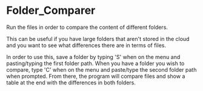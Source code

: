 # Folder_Comparer

Run the files in order to compare the content of different folders.

This can be useful if you have large folders that aren't stored in the cloud and you want to see what differences there are in terms of files.

In order to use this, save a folder by typing 'S' when on the menu and pasting/typing the first folder path.
When you have a folder you wish to compare, type 'C' when on the menu and paste/type the second folder path when prompted. From there, the program will compare files and show a table at the end with the differences in both folders.
